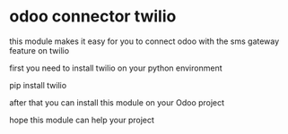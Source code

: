 # odoo connector twilio

this module makes it easy for you to connect odoo with the sms gateway feature on twilio

first you need to install twilio on your python environment

pip install twilio

after that you can install this module on your Odoo project

hope this module can help your project
